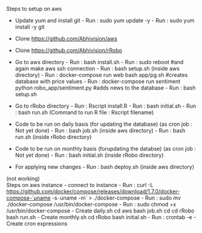 Steps to setup on aws

- Update yum and install git
      - Run : sudo yum update -y
      - Run : sudo yum install -y git
        
- Clone https://github.com/Abhivision/aws

- Clone https://github.com/Abhivision/rRobo

- Go to aws directory
      - Run : bash install.sh
      - Run : sudo reboot #and again make aws ssh connection
      - Run : bash setup.sh (inside aws directory)
      - Run : docker-compose run web bash app/pg.sh #creates database with price values
      - Run : docker-compose run sentiment  python robo_app/sentiment.py #adds news to the database 
      - Run : bash setup.sh

- Go to rRobo directory 
      - Run : Rscript install.R
      - Run : bash initial.sh
      - Run : bash run.sh 
  (Command to run R file : Rscript filename)

- Code to be run on daily basis (for updating the database) (as cron job : Not yet done)
      - Run : bash job.sh (inside aws directory)
      - Run : bash run.sh (inside rRobo directory)

- Code to be run on monthly basis (forupdating the databse) (as cron job : Not yet done)
      - Run : bash initial.sh (inside rRobo directory)

- For applying new changes
      - Run : bash deploy.sh (inside aws directory)


(not working)      
Steps on aws instance
      - connect to instance
      - Run : curl -L https://github.com/docker/compose/releases/download/1.7.0/docker-compose-`uname -s`-`uname -m` >        ./docker-compose
      - Run : sudo mv ./docker-compose /usr/bin/docker-compose
      - Run : sudo chmod +x /usr/bin/docker-compose
      - Create daily.sh 
            cd aws
            bash job.sh
            cd
            cd rRobo
            bash run.sh
       - Create monthly.sh
            cd rRobo
            bash initial.sh
       - Run : crontab -e
       - Create cron expressions
         

